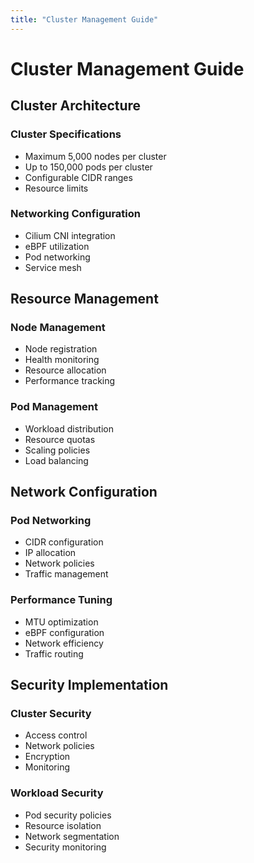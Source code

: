 ```yaml
---
title: "Cluster Management Guide"
---
```


# Cluster Management Guide

## Cluster Architecture

### Cluster Specifications
* Maximum 5,000 nodes per cluster
* Up to 150,000 pods per cluster
* Configurable CIDR ranges
* Resource limits

### Networking Configuration
* Cilium CNI integration
* eBPF utilization
* Pod networking
* Service mesh

## Resource Management

### Node Management
* Node registration
* Health monitoring
* Resource allocation
* Performance tracking

### Pod Management
* Workload distribution
* Resource quotas
* Scaling policies
* Load balancing

## Network Configuration

### Pod Networking
* CIDR configuration
* IP allocation
* Network policies
* Traffic management

### Performance Tuning
* MTU optimization
* eBPF configuration
* Network efficiency
* Traffic routing

## Security Implementation

### Cluster Security
* Access control
* Network policies
* Encryption
* Monitoring

### Workload Security
* Pod security policies
* Resource isolation
* Network segmentation
* Security monitoring
